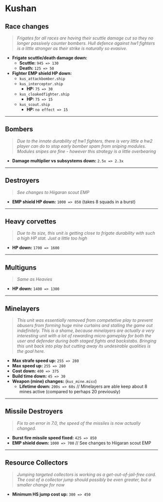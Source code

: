 # Kushan

## Race changes
> *Frigates for all races are having their scuttle damage cut so they no longer passively counter bombers. Hull defence against hw1 fighters is a little stronger as their strike is naturally so evasive.*
* **Frigate scuttle/death damage down:**
  * **Scuttle:** `945 => 130`
  * **Death:** `125 => 50`
* **Fighter EMP shield HP down:**
  * `kus_attackbomber.ship`
  * `kus_interceptor.ship`
    * **HP:** `75 => 30`
  * `kus_cloakedfighter.ship`
    * **HP:** `75 => 15`
  * `kus_scout.ship`
    * **HP:** `no effect => 15`

---

## Bombers
> *Due to the innate durability of hw1 fighters, there is very little a hw2 player can do to stop early bomber spam from sniping modules. Modules snipes are fine - however this strategy is a little overbearing*
* **Damage multiplier vs subsystems down:** `2.5x => 2.3x`

---

## Destroyers
> *See changes to Hiigaran scout EMP*
* **EMP shield HP down:** `1000 => 850` (takes 8 squads in a burst)

---

## Heavy corvettes
> *Due to its size, this unit is getting close to frigate durability with such a high HP stat. Just a little too high*
* **HP down:** `1700 => 1600`

---

## Multiguns
> *Same as Heavies*
* **HP down:** `1400 => 1300`

---

## Minelayers
> *This unit was essentially removed from competetive play to prevent abusers from forming huge mine curtains and stalling the game out indefinitely. This is a shame, because minelayers are actually a very interesting unit with a lot of rewarding micro gameplay for both the user and defender during both staged fights and backstabs. Bringing this unit back into play but cutting away its undesirable qualities is the goal here.*
* **Max strafe speed up:** `255 => 280`
* **Max speed up:** `255 => 280`
* **Cost down:** `400 => 375`
* **Build time down:** `45 => 30`
* **Weapon (mine) changes:** (*`kus_mine.miss`*)
  * **Lifetime down:** `200s => 60s` // Minelayers are able keep about 8 mines active (compared to perhaps 20 previously)

---

## Missile Destroyers
> *Fix to an error in 7.0, the speed of the missiles is now actually changed.*
* **Burst fire missile speed fixed:** `425 => 850`
* **EMP shield down:** `1000 => 700` // See changes to Hiigaran scout EMP

---

## Resource Collectors
> *Jumping targeted collectors is working as a get-out-of-jail-free card. The cost of a collector jump should possibly be even greater, but a smaller change for now*
* **Minimum HS jump cost up:** `300 => 450`